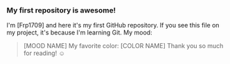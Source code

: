 ### My first repository is awesome!
I'm [Frp1709] and here it's my first GitHub repository.
If you see this file on my project, it's because I'm learning Git.
My mood:
> [MOOD NAME]
My favorite color:
> [COLOR NAME]
Thank you so much for reading! ☺